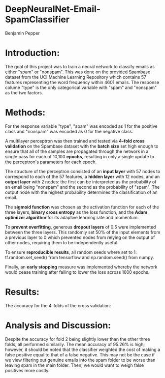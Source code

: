 # DeepNeuralNet-Email-SpamClassifier

Benjamin  Pepper

# Introduction:

The goal of this project was to train a neural network to classify emails as either "spam" or "nonspam". This was done on the provided Spambase dataset from the UCI Machine Learning Repository which contains 57 features representing the word frequency within 4601 emails. The response colume "type" is the only categorical variable with "spam" and "nonspam" as the two factors.

# Methods:

For the response variable "type", "spam" was encoded as 1 for the positive class and "nonspam" was encoded as 0 for the negative class.

A multilayer perceptron was then trained and tested via **4-fold cross validation** on the Spambase dataset with the **batch size** set high enough to ensure that all of the samples are propagated through the network in a single pass for each of 10,100 **epochs**, resulting in only a single update to the perceptron's parameters for each epoch.

The structure of the perceptron consisted of an **input layer** with 57 nodes to correspond to each of the 57 features, a **hidden layer** with 12 nodes, and an **output layer** with 2 nodes: the first can be interpreted as the probability of an email being "nonspam" and the second as the probability of "spam". The output node with the highest probability determines the classification of an email.

The **sigmoid function** was chosen as the activation function for each of the three layers, **binary cross entropy** as the loss function, and the **Adam optimizer algorithm** for its adaptive learning rate and momentum.

To **prevent overfitting**, generous **dropout layers** of 0.5 were implemented between the three layers. This randomly set 50% of the input elements from a previous layer to 0 which prevented nodes from relying on the output of other nodes, requiring them to be independently useful.

To ensure **reproducible results**, all random seeds where set to 1: tf.random.set_seed() from tensorflow and np.random.seed() from numpy.

Finally, an **early stopping** measure was implemented whereby the network would cease training after failing to lower the loss across 1000 epochs.

# Results:

The accuracy for the 4-folds of the cross validation:

# Analysis and Discussion:

Despite the accuracy for fold 2 being slightly lower than the other three folds, all performed similarily. The mean accuracy of 95.26% is high; however, it should be noted that the classifier weighted the cost of making a false positive equal to that of a false negative. This may not be the case if we view filtering out genuine emails into the spam folder to be worse than leaving spam in the main folder. Then, we would want to weigh false positives more costly. 
